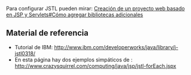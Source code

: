 Para configurar JSTL pueden mirar: [Creación de un proyecto web basado en JSP y Servlets\#Cómo agregar bibliotecas adicionales](creacion-de-un-proyecto-web-basado-en-jsp-y-servlets-como-agregar-bibliotecas-adicionales.html)

Material de referencia
----------------------

-   Tutorial de IBM: <http://www.ibm.com/developerworks/java/library/j-jstl0318/>
-   En esta página hay dos ejemplos simpáticos de : <http://www.crazysquirrel.com/computing/java/jsp/jstl-forEach.jspx>

